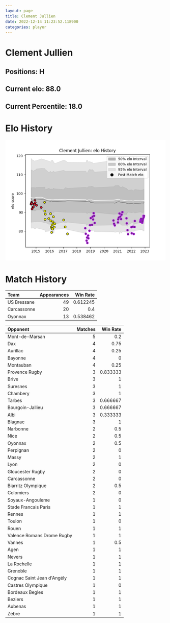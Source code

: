 ```yaml
---  
layout: page  
title: Clement Jullien  
date: 2022-12-14 11:23:52.118900  
categories: player  
---
```

# Clement Jullien

## Positions: H

## Current elo: 88.0

## Current Percentile: 18.0

# Elo History


![elo history](history_ClementJullien.png)
# Match History


| Team        |   Appearances |   Win Rate |
|:------------|--------------:|-----------:|
| US Bressane |            49 |   0.612245 |
| Carcassonne |            20 |   0.4      |
| Oyonnax     |            13 |   0.538462 |

| Opponent                   |   Matches |   Win Rate |
|:---------------------------|----------:|-----------:|
| Mont-de-Marsan             |         5 |   0.2      |
| Dax                        |         4 |   0.75     |
| Aurillac                   |         4 |   0.25     |
| Bayonne                    |         4 |   0        |
| Montauban                  |         4 |   0.25     |
| Provence Rugby             |         3 |   0.833333 |
| Brive                      |         3 |   1        |
| Suresnes                   |         3 |   1        |
| Chambery                   |         3 |   1        |
| Tarbes                     |         3 |   0.666667 |
| Bourgoin-Jallieu           |         3 |   0.666667 |
| Albi                       |         3 |   0.333333 |
| Blagnac                    |         3 |   1        |
| Narbonne                   |         2 |   0.5      |
| Nice                       |         2 |   0.5      |
| Oyonnax                    |         2 |   0.5      |
| Perpignan                  |         2 |   0        |
| Massy                      |         2 |   1        |
| Lyon                       |         2 |   0        |
| Gloucester Rugby           |         2 |   0        |
| Carcassonne                |         2 |   0        |
| Biarritz Olympique         |         2 |   0.5      |
| Colomiers                  |         2 |   0        |
| Soyaux-Angouleme           |         1 |   0        |
| Stade Francais Paris       |         1 |   1        |
| Rennes                     |         1 |   1        |
| Toulon                     |         1 |   0        |
| Rouen                      |         1 |   1        |
| Valence Romans Drome Rugby |         1 |   1        |
| Vannes                     |         1 |   0.5      |
| Agen                       |         1 |   1        |
| Nevers                     |         1 |   1        |
| La Rochelle                |         1 |   1        |
| Grenoble                   |         1 |   1        |
| Cognac Saint Jean d'Angély |         1 |   1        |
| Castres Olympique          |         1 |   0        |
| Bordeaux Begles            |         1 |   1        |
| Beziers                    |         1 |   1        |
| Aubenas                    |         1 |   1        |
| Zebre                      |         1 |   1        |